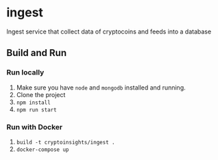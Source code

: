 # ingest
Ingest service that collect data of cryptocoins and feeds into a database

## Build and Run
### Run locally
1. Make sure you have `node` and `mongodb` installed and running.
2. Clone the project
3. `npm install`
4. `npm run start`     

### Run with Docker
1. `build -t cryptoinsights/ingest .`
2. `docker-compose up`
